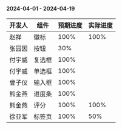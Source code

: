 #### 2024-04-01 - 2024-04-19  

|开发人	|组件	|预期进度	|实际进度	|
| ---	| ---	| ---		|---		|
|赵祥	| 徽标	|100%		|100%		|
|张园因	| 按钮	|30%		|			|
|付宇威	| 复选框	|100%		|			|
|付宇威	| 单选框	|100%		|			|
|曾子仪	| 输入框	|100%		|			|
|熊金燕	| 进度条	|100%		|			|
|熊金燕	| 评分	|100%		|100%		|
|徐亚军	| 标签页	|100%		|50%		|
